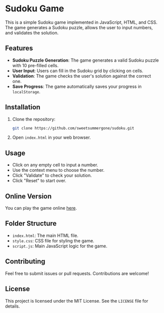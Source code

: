 # Sudoku Game

This is a simple Sudoku game implemented in JavaScript, HTML, and CSS. The game generates a Sudoku puzzle, allows the user to input numbers, and validates the solution.

## Features

- **Sudoku Puzzle Generation**: The game generates a valid Sudoku puzzle with 10 pre-filled cells.
- **User Input**: Users can fill in the Sudoku grid by clicking on cells.
- **Validation**: The game checks the user's solution against the correct one.
- **Save Progress**: The game automatically saves your progress in `localStorage`.

## Installation

1. Clone the repository:
    ```bash
    git clone https://github.com/sweetsummergone/sudoku.git
    ```
2. Open `index.html` in your web browser.

## Usage

- Click on any empty cell to input a number.
- Use the context menu to choose the number.
- Click "Validate" to check your solution.
- Click "Reset" to start over.

## Online Version

You can play the game online [here](https://sweetsummergone.github.io/sudoku/).

## Folder Structure

- `index.html`: The main HTML file.
- `style.css`: CSS file for styling the game.
- `script.js`: Main JavaScript logic for the game.

## Contributing

Feel free to submit issues or pull requests. Contributions are welcome!

## License

This project is licensed under the MIT License. See the `LICENSE` file for details.
